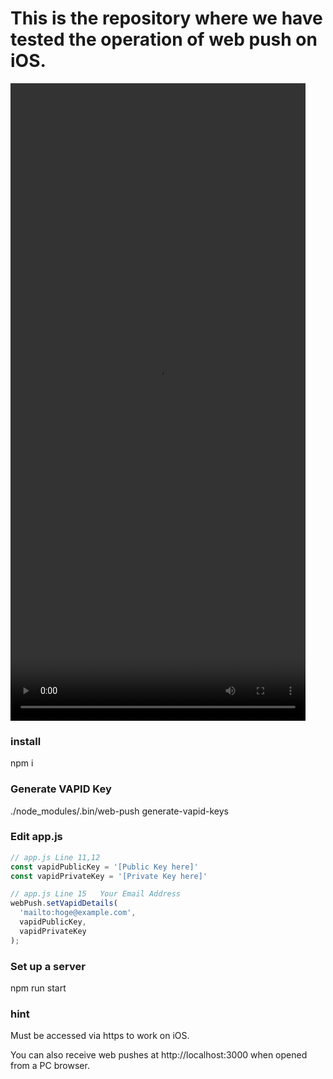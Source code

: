 # This is the repository where we have tested the operation of web push on iOS.

<video style="max-width: 500px;" src="https://user-images.githubusercontent.com/44352732/232321849-8a947c65-ccdc-4732-9c42-bd9b94f7660b.mp4" controls="controls" width="472" height="1020"></video>


### install

npm i

### Generate VAPID Key

./node_modules/.bin/web-push generate-vapid-keys

### Edit app.js

```javascript
// app.js Line 11,12
const vapidPublicKey = '[Public Key here]'
const vapidPrivateKey = '[Private Key here]'

// app.js Line 15   Your Email Address
webPush.setVapidDetails(
  'mailto:hoge@example.com',
  vapidPublicKey,
  vapidPrivateKey
);
```

### Set up a server

npm run start

### hint

Must be accessed via https to work on iOS.

You can also receive web pushes at http://localhost:3000 when opened from a PC browser.
